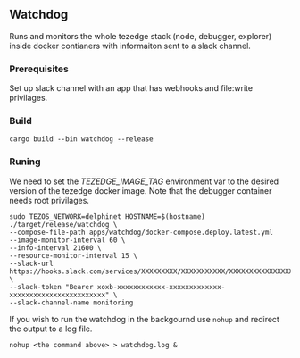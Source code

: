 ## Watchdog

Runs and monitors the whole tezedge stack (node, debugger, explorer) inside docker contianers with informaiton sent to a slack channel.

### Prerequisites

Set up slack channel with an app that has webhooks and file:write privilages. 

### Build

```cargo build --bin watchdog --release```

### Runing

We need to set the *TEZEDGE_IMAGE_TAG* environment var to the desired version of the tezedge docker image.
Note that the debugger container needs root privilages. 

```
sudo TEZOS_NETWORK=delphinet HOSTNAME=$(hostname) ./target/release/watchdog \
--compose-file-path apps/watchdog/docker-compose.deploy.latest.yml
--image-monitor-interval 60 \ 
--info-interval 21600 \
--resource-monitor-interval 15 \
--slack-url https://hooks.slack.com/services/XXXXXXXXX/XXXXXXXXXXX/XXXXXXXXXXXXXXXXXXXXXXXX \
--slack-token "Bearer xoxb-xxxxxxxxxxxx-xxxxxxxxxxxxx-xxxxxxxxxxxxxxxxxxxxxxxx" \
--slack-channel-name monitoring
```

If you wish to run the watchdog in the backgournd use `nohup` and redirect the output to a log file.

```
nohup <the command above> > watchdog.log &
```